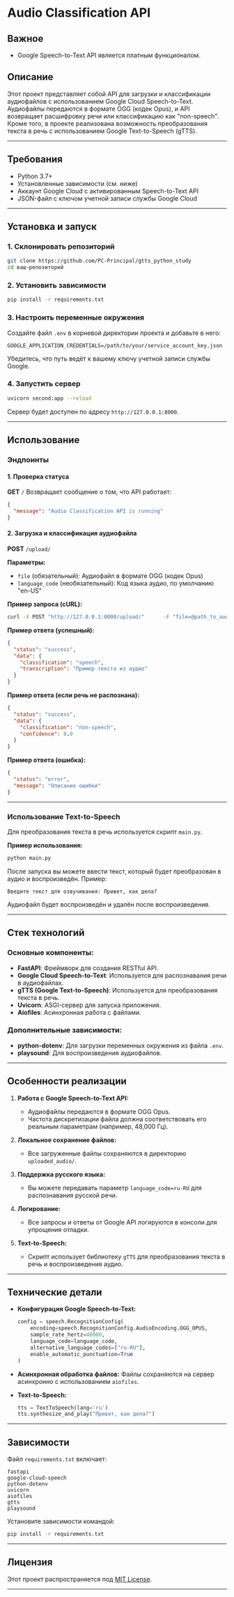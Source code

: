 # Audio Classification API

## Важное
- Google Speech-to-Text API является платным функционалом.

## Описание

Этот проект представляет собой API для загрузки и классификации аудиофайлов с использованием Google Cloud Speech-to-Text. Аудиофайлы передаются в формате OGG (кодек Opus), и API возвращает расшифровку речи или классификацию как "non-speech". Кроме того, в проекте реализована возможность преобразования текста в речь с использованием Google Text-to-Speech (gTTS).

---

## Требования

- Python 3.7+
- Установленные зависимости (см. ниже)
- Аккаунт Google Cloud с активированным Speech-to-Text API
- JSON-файл с ключом учетной записи службы Google Cloud

---

## Установка и запуск

### 1. Склонировать репозиторий
```bash
git clone https://github.com/PC-Principal/gtts_python_study
cd ваш-репозиторий
```

### 2. Установить зависимости
```bash
pip install -r requirements.txt
```

### 3. Настроить переменные окружения
Создайте файл `.env` в корневой директории проекта и добавьте в него:
```
GOOGLE_APPLICATION_CREDENTIALS=/path/to/your/service_account_key.json
```
Убедитесь, что путь ведёт к вашему ключу учетной записи службы Google.

### 4. Запустить сервер
```bash
uvicorn second:app --reload
```

Сервер будет доступен по адресу `http://127.0.0.1:8000`.

---

## Использование

### Эндпоинты

#### 1. Проверка статуса
**GET** `/`
Возвращает сообщение о том, что API работает:
```json
{
  "message": "Audio Classification API is running"
}
```

#### 2. Загрузка и классификация аудиофайла
**POST** `/upload/`

**Параметры:**
- `file` (обязательный): Аудиофайл в формате OGG (кодек Opus)
- `language_code` (необязательный): Код языка аудио, по умолчанию "en-US"

**Пример запроса (cURL):**
```bash
curl -X POST "http://127.0.0.1:8000/upload/"      -F "file=@path_to_audio.ogg"      -F "language_code=ru-RU"
```

**Пример ответа (успешный):**
```json
{
  "status": "success",
  "data": {
    "classification": "speech",
    "transcription": "Пример текста из аудио"
  }
}
```

**Пример ответа (если речь не распознана):**
```json
{
  "status": "success",
  "data": {
    "classification": "non-speech",
    "confidence": 0.0
  }
}
```

**Пример ответа (ошибка):**
```json
{
  "status": "error",
  "message": "Описание ошибки"
}
```

---

### Использование Text-to-Speech

Для преобразования текста в речь используется скрипт `main.py`.

**Пример использования:**
```bash
python main.py
```

После запуска вы можете ввести текст, который будет преобразован в аудио и воспроизведён. Пример:
```
Введите текст для озвучивания: Привет, как дела?
```

Аудиофайл будет воспроизведён и удалён после воспроизведения.

---

## Стек технологий

### Основные компоненты:

- **FastAPI**: Фреймворк для создания RESTful API.
- **Google Cloud Speech-to-Text**: Используется для распознавания речи в аудиофайлах.
- **gTTS (Google Text-to-Speech)**: Используется для преобразования текста в речь.
- **Uvicorn**: ASGI-сервер для запуска приложения.
- **Aiofiles**: Асинхронная работа с файлами.

### Дополнительные зависимости:

- **python-dotenv**: Для загрузки переменных окружения из файла `.env`.
- **playsound**: Для воспроизведения аудиофайлов.

---

## Особенности реализации

1. **Работа с Google Speech-to-Text API:**
   - Аудиофайлы передаются в формате OGG Opus.
   - Частота дискретизации файла должна соответствовать его реальным параметрам (например, 48,000 Гц).

2. **Локальное сохранение файлов:**
   - Все загруженные файлы сохраняются в директорию `uploaded_audio/`.

3. **Поддержка русского языка:**
   - Вы можете передавать параметр `language_code=ru-RU` для распознавания русской речи.

4. **Логирование:**
   - Все запросы и ответы от Google API логируются в консоли для упрощения отладки.

5. **Text-to-Speech:**
   - Скрипт использует библиотеку `gTTS` для преобразования текста в речь и воспроизведения аудио.

---

## Технические детали

- **Конфигурация Google Speech-to-Text:**
  ```python
  config = speech.RecognitionConfig(
      encoding=speech.RecognitionConfig.AudioEncoding.OGG_OPUS,
      sample_rate_hertz=48000,
      language_code=language_code,
      alternative_language_codes=["ru-RU"],
      enable_automatic_punctuation=True
  )
  ```

- **Асинхронная обработка файлов:**
  Файлы сохраняются на сервер асинхронно с использованием `aiofiles`.

- **Text-to-Speech:**
  ```python
  tts = TextToSpeech(lang='ru')
  tts.synthesize_and_play("Привет, как дела?")
  ```

---

## Зависимости

Файл `requirements.txt` включает:
```
fastapi
google-cloud-speech
python-dotenv
uvicorn
aiofiles
gtts
playsound
```

Установите зависимости командой:
```bash
pip install -r requirements.txt
```

---

## Лицензия

Этот проект распространяется под [MIT License](LICENSE).

---
